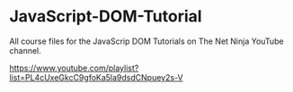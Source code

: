 # JavaScript-DOM-Tutorial
All course files for the JavaScrip DOM Tutorials on The Net Ninja YouTube channel.


https://www.youtube.com/playlist?list=PL4cUxeGkcC9gfoKa5la9dsdCNpuey2s-V
